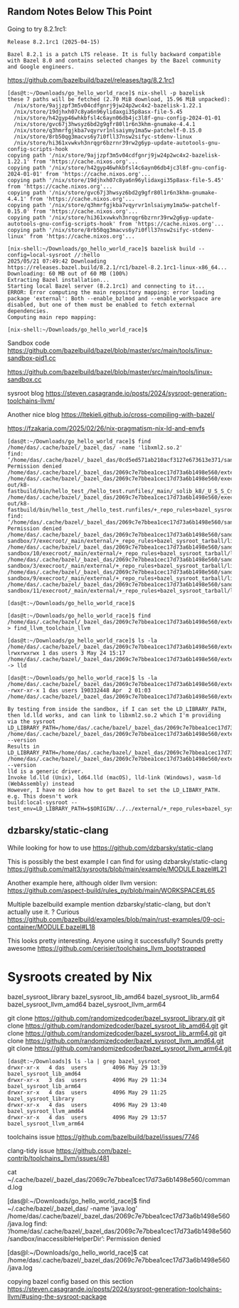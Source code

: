 
## Random Notes Below This Point

Going to try 8.2.1rc1:
```
Release 8.2.1rc1 (2025-04-15)

Bazel 8.2.1 is a patch LTS release. It is fully backward compatible with Bazel 8.0 and contains selected changes by the Bazel community and Google engineers.
```
https://github.com/bazelbuild/bazel/releases/tag/8.2.1rc1

```
[das@t:~/Downloads/go_hello_world_race]$ nix-shell -p bazelisk
these 7 paths will be fetched (2.70 MiB download, 15.96 MiB unpacked):
  /nix/store/9ajjzpf3m5v04cdfgnrj9jw24p2wc4x2-bazelisk-1.22.1
  /nix/store/19djhxh07c8ya6n96ylidaxgi35p8asx-file-5.45
  /nix/store/h42gyp46whkbfsl4c6ayn06db4jc3l8f-gnu-config-2024-01-01
  /nix/store/gvc67j3hwsyz6bd2g9gfr80l1r6n3khm-gnumake-4.4.1
  /nix/store/q3hmrfgjkba7vqyrvr1nlsaiymy1ma5w-patchelf-0.15.0
  /nix/store/8rb50qg3macvs6y7i0fll37nsw2sifyc-stdenv-linux
  /nix/store/hi361xvwkvh3nrqgr6bzrnr39rw2g6yp-update-autotools-gnu-config-scripts-hook
copying path '/nix/store/9ajjzpf3m5v04cdfgnrj9jw24p2wc4x2-bazelisk-1.22.1' from 'https://cache.nixos.org'...
copying path '/nix/store/h42gyp46whkbfsl4c6ayn06db4jc3l8f-gnu-config-2024-01-01' from 'https://cache.nixos.org'...
copying path '/nix/store/19djhxh07c8ya6n96ylidaxgi35p8asx-file-5.45' from 'https://cache.nixos.org'...
copying path '/nix/store/gvc67j3hwsyz6bd2g9gfr80l1r6n3khm-gnumake-4.4.1' from 'https://cache.nixos.org'...
copying path '/nix/store/q3hmrfgjkba7vqyrvr1nlsaiymy1ma5w-patchelf-0.15.0' from 'https://cache.nixos.org'...
copying path '/nix/store/hi361xvwkvh3nrqgr6bzrnr39rw2g6yp-update-autotools-gnu-config-scripts-hook' from 'https://cache.nixos.org'...
copying path '/nix/store/8rb50qg3macvs6y7i0fll37nsw2sifyc-stdenv-linux' from 'https://cache.nixos.org'...

[nix-shell:~/Downloads/go_hello_world_race]$ bazelisk build --config=local-sysroot //:hello
2025/05/21 07:49:42 Downloading https://releases.bazel.build/8.2.1/rc1/bazel-8.2.1rc1-linux-x86_64...
Downloading: 60 MB out of 60 MB (100%)
Extracting Bazel installation...
Starting local Bazel server (8.2.1rc1) and connecting to it...
ERROR: Error computing the main repository mapping: error loading package 'external': Both --enable_bzlmod and --enable_workspace are disabled, but one of them must be enabled to fetch external dependencies.
Computing main repo mapping:

[nix-shell:~/Downloads/go_hello_world_race]$
```

Sandbox code
https://github.com/bazelbuild/bazel/blob/master/src/main/tools/linux-sandbox-pid1.cc

https://github.com/bazelbuild/bazel/blob/master/src/main/tools/linux-sandbox.cc

sysroot blog
https://steven.casagrande.io/posts/2024/sysroot-generation-toolchains-llvm/


Another nice blog
https://ltekieli.github.io/cross-compiling-with-bazel/


https://fzakaria.com/2025/02/26/nix-pragmatism-nix-ld-and-envfs


```
[das@t:~/Downloads/go_hello_world_race]$ find /home/das/.cache/bazel/_bazel_das/ -name 'libxml2.so.2'
find: ‘/home/das/.cache/bazel/_bazel_das/0cd5ed571ab210acf3127e673613e371/sandbox/inaccessibleHelperDir’: Permission denied
/home/das/.cache/bazel/_bazel_das/2069c7e7bbea1cec17d73a6b1498e560/external/+_repo_rules+bazel_sysroot_tarball/lib/libxml2.so.2
/home/das/.cache/bazel/_bazel_das/2069c7e7bbea1cec17d73a6b1498e560/execroot/_main/bazel-out/k8-fastbuild/bin/hello_test_/hello_test.runfiles/_main/_solib_k8/_U_S_S_Csystem_Udeps___Uexternal_S+_Urepo_Urules+bazel_Usysroot_Utarball_Slib/libxml2.so.2
/home/das/.cache/bazel/_bazel_das/2069c7e7bbea1cec17d73a6b1498e560/execroot/_main/bazel-out/k8-fastbuild/bin/hello_test_/hello_test.runfiles/+_repo_rules+bazel_sysroot_tarball/lib/libxml2.so.2
find: ‘/home/das/.cache/bazel/_bazel_das/2069c7e7bbea1cec17d73a6b1498e560/sandbox/inaccessibleHelperDir’: Permission denied
/home/das/.cache/bazel/_bazel_das/2069c7e7bbea1cec17d73a6b1498e560/sandbox/linux-sandbox/7/execroot/_main/external/+_repo_rules+bazel_sysroot_tarball/lib/libxml2.so.2
/home/das/.cache/bazel/_bazel_das/2069c7e7bbea1cec17d73a6b1498e560/sandbox/linux-sandbox/10/execroot/_main/external/+_repo_rules+bazel_sysroot_tarball/lib/libxml2.so.2
/home/das/.cache/bazel/_bazel_das/2069c7e7bbea1cec17d73a6b1498e560/sandbox/linux-sandbox/3/execroot/_main/external/+_repo_rules+bazel_sysroot_tarball/lib/libxml2.so.2
/home/das/.cache/bazel/_bazel_das/2069c7e7bbea1cec17d73a6b1498e560/sandbox/linux-sandbox/9/execroot/_main/external/+_repo_rules+bazel_sysroot_tarball/lib/libxml2.so.2
/home/das/.cache/bazel/_bazel_das/2069c7e7bbea1cec17d73a6b1498e560/sandbox/linux-sandbox/11/execroot/_main/external/+_repo_rules+bazel_sysroot_tarball/lib/libxml2.so.2

[das@t:~/Downloads/go_hello_world_race]$
```

```
[das@t:~/Downloads/go_hello_world_race]$ find /home/das/.cache/bazel/_bazel_das/2069c7e7bbea1cec17d73a6b1498e560/external/toolchains_llvm++llvm+llvm_toolchain_llvm/ > find_llvm_toolchain_llvm

[das@t:~/Downloads/go_hello_world_race]$ ls -la /home/das/.cache/bazel/_bazel_das/2069c7e7bbea1cec17d73a6b1498e560/external/toolchains_llvm++llvm+llvm_toolchain_llvm/bin/ld.lld
lrwxrwxrwx 1 das users 3 May 24 15:17 /home/das/.cache/bazel/_bazel_das/2069c7e7bbea1cec17d73a6b1498e560/external/toolchains_llvm++llvm+llvm_toolchain_llvm/bin/ld.lld -> lld

[das@t:~/Downloads/go_hello_world_race]$ ls -la /home/das/.cache/bazel/_bazel_das/2069c7e7bbea1cec17d73a6b1498e560/external/toolchains_llvm++llvm+llvm_toolchain_llvm/bin/lld
-rwxr-xr-x 1 das users 190332448 Apr  2 01:03 /home/das/.cache/bazel/_bazel_das/2069c7e7bbea1cec17d73a6b1498e560/external/toolchains_llvm++llvm+llvm_toolchain_llvm/bin/lld
```


```
By testing from inside the sandbox, if I can set the LD_LIBRARY_PATH, then ld.lld works, and can link to libxml2.so.2 which I'm providing via the sysroot
LD_LIBRARY_PATH=/home/das/.cache/bazel/_bazel_das/2069c7e7bbea1cec17d73a6b1498e560/external/+_repo_rules+bazel_sysroot_tarball/lib /home/das/.cache/bazel/_bazel_das/2069c7e7bbea1cec17d73a6b1498e560/external/toolchains_llvm++llvm+llvm_toolchain_llvm/bin/lld --version
Results in
LD_LIBRARY_PATH=/home/das/.cache/bazel/_bazel_das/2069c7e7bbea1cec17d73a6b1498e560/external/+_repo_rules+bazel_sysroot_tarball/lib /home/das/.cache/bazel/_bazel_das/2069c7e7bbea1cec17d73a6b1498e560/external/toolchains_llvm++llvm+llvm_toolchain_llvm/bin/lld --version
lld is a generic driver.
Invoke ld.lld (Unix), ld64.lld (macOS), lld-link (Windows), wasm-ld (WebAssembly) instead
However, I have no idea how to get Bazel to set the LD_LIBARY_PATH. e.g. This doesn't work
build:local-sysroot --test_env=LD_LIBRARY_PATH=$$ORIGIN/../../external/+_repo_rules+bazel_sysroot_tarball/lib
```

## dzbarsky/static-clang

While looking for how to use
https://github.com/dzbarsky/static-clang

This is possibly the best example I can find for using dzbarsky/static-clang
https://github.com/malt3/sysroots/blob/main/example/MODULE.bazel#L21

Another example here, although older llvm version:
https://github.com/aspect-build/rules_py/blob/main/WORKSPACE#L65

Multiple bazelbuild example mention dzbarsky/static-clang, but don't actually use it. ? Curious
https://github.com/bazelbuild/examples/blob/main/rust-examples/09-oci-container/MODULE.bazel#L18

This looks pretty interesting.  Anyone using it successfully? Sounds pretty awesome
https://github.com/cerisier/toolchains_llvm_bootstrapped


# Sysroots created by Nix

bazel_sysroot_library
bazel_sysroot_lib_amd64
bazel_sysroot_lib_arm64
bazel_sysroot_llvm_amd64
bazel_sysroot_llvm_arm64

git clone https://github.com/randomizedcoder/bazel_sysroot_library.git
git clone https://github.com/randomizedcoder/bazel_sysroot_lib_amd64.git
git clone https://github.com/randomizedcoder/bazel_sysroot_lib_arm64.git
git clone https://github.com/randomizedcoder/bazel_sysroot_llvm_amd64.git
git clone https://github.com/randomizedcoder/bazel_sysroot_llvm_arm64.git

```
[das@t:~/Downloads]$ ls -la | grep bazel_sysroot_
drwxr-xr-x   4 das  users        4096 May 29 13:39 bazel_sysroot_lib_amd64
drwxr-xr-x   3 das  users        4096 May 29 11:34 bazel_sysroot_lib_arm64
drwxr-xr-x   4 das  users        4096 May 29 11:25 bazel_sysroot_library
drwxr-xr-x   4 das  users        4096 May 29 13:40 bazel_sysroot_llvm_amd64
drwxr-xr-x   4 das  users        4096 May 29 13:57 bazel_sysroot_llvm_arm64
```

toolchains issue
https://github.com/bazelbuild/bazel/issues/7746

clang-tidy issue
https://github.com/bazel-contrib/toolchains_llvm/issues/481


cat ~/.cache/bazel/_bazel_das/2069c7e7bbea1cec17d73a6b1498e560/command.log

[das@l:~/Downloads/go_hello_world_race]$ find ~/.cache/bazel/_bazel_das/ -name 'java.log'
/home/das/.cache/bazel/_bazel_das/2069c7e7bbea1cec17d73a6b1498e560/java.log
find: ‘/home/das/.cache/bazel/_bazel_das/2069c7e7bbea1cec17d73a6b1498e560/sandbox/inaccessibleHelperDir’: Permission denied

[das@l:~/Downloads/go_hello_world_race]$ cat /home/das/.cache/bazel/_bazel_das/2069c7e7bbea1cec17d73a6b1498e560/java.log

copying bazel config based on this section
https://steven.casagrande.io/posts/2024/sysroot-generation-toolchains-llvm/#using-the-sysroot-package